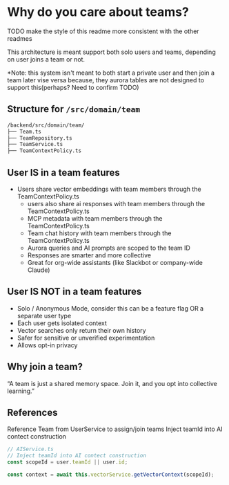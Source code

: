 # Why do you care about teams?

TODO make the style of this readme more consistent with the other readmes

This architecture is meant support both solo users and teams, depending on user joins a team or not.

*Note: this system isn't meant to both start a private user and then join a team later vise versa because, they aurora tables are not designed to support this(perhaps? Need to confirm TODO)

## Structure for `/src/domain/team`

```bash
/backend/src/domain/team/
├── Team.ts
├── TeamRepository.ts
├── TeamService.ts
├── TeamContextPolicy.ts
```

## User IS in a team features

* Users share vector embeddings with team members through the TeamContextPolicy.ts
    * users also share ai responses with team members through the TeamContextPolicy.ts
    * MCP metadata with team members through the TeamContextPolicy.ts
    * Team chat history with team members through the TeamContextPolicy.ts
    * Aurora queries and AI prompts are scoped to the team ID
    * Responses are smarter and more collective
    * Great for org-wide assistants (like Slackbot or company-wide Claude)

## User IS NOT in a team features

* Solo / Anonymous Mode, consider this can be a feature flag OR a separate user type
* Each user gets isolated context
* Vector searches only return their own history
* Safer for sensitive or unverified experimentation
* Allows opt-in privacy

## Why join a team?

“A team is just a shared memory space. Join it, and you opt into collective learning.” 


## References 

Reference Team from UserService to assign/join teams 
Inject teamId into AI contect construction

```typescript
// AIService.ts
// Inject teamId into AI contect construction
const scopeId = user.teamId || user.id;

const context = await this.vectorService.getVectorContext(scopeId);

```